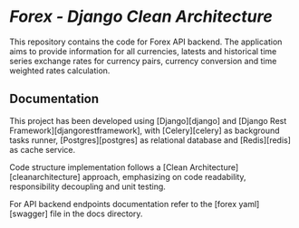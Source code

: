 # _Forex - Django Clean Architecture_

This repository contains the code for Forex API backend. The application aims to provide information for all currencies, latests and historical time series exchange rates for currency pairs, currency conversion and time weighted rates calculation.

## Documentation

This project has been developed using [Django][django] and [Django Rest Framework][djangorestframework], with [Celery][celery] as background tasks runner, [Postgres][postgres] as relational database and [Redis][redis] as cache service.

Code structure implementation follows a [Clean Architecture][cleanarchitecture] approach, emphasizing on code readability, responsibility decoupling and unit testing.

For API backend endpoints documentation refer to the [forex yaml][swagger] file in the docs directory.

